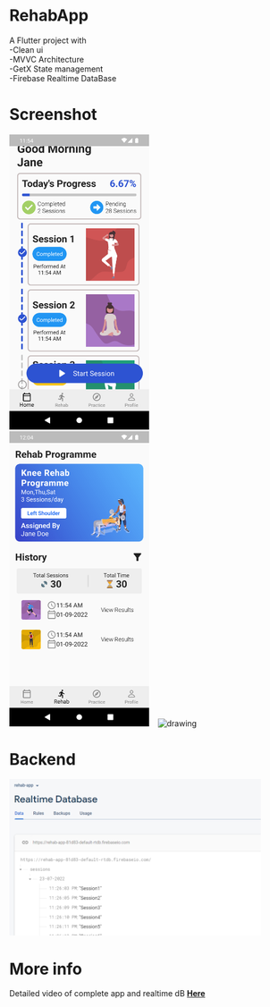 # RehabApp

A Flutter project with  
-Clean ui  
-MVVC Architecture  
-GetX State management  
-Firebase Realtime DataBase  

  
# Screenshot
<img src="/ss/a.png" alt="drawing" width="250"/>&nbsp;&nbsp;&nbsp;&nbsp; <img src="/ss/b.png" alt="drawing" width="250"/>&nbsp;&nbsp;&nbsp;&nbsp;<img src="/ss/c.gif" alt="drawing" width="250"/>&nbsp;&nbsp;&nbsp;&nbsp;  
  
 
# Backend  
<img src="/ss/aa.png" alt="drawing" width="450"/>&nbsp;

# More info
Detailed video of complete app and realtime dB [**Here**](https://drive.google.com/drive/folders/1BQhnnG4yWI1zCh9G5XA9kxFfdTHKtgmZ?usp=sharing )  

